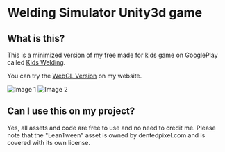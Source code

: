 # Welding Simulator Unity3d game

## What is this?
This is a minimized version of my free made for kids game on GooglePlay called [Kids Welding](https://play.google.com/store/apps/details?id=com.sbm.KidsWelding).

You can try the [WebGL Version](https://softbrewmobile.vercel.app/webgames) on my website. 

![Image 1](https://play-lh.googleusercontent.com/8GyZf_VMdZFYVcFV3TR-wH_rORgABWY0aXQ7R4hftDkcJM_DX9vgLUnYJGWD3_lUjrU=w1052-h592-rw)
![Image 2](https://play-lh.googleusercontent.com/aKkD-_xyACWy1m4JobvwjaQu_RFNKQbws6mtmumjPHb3b1o_DhjK2pJNzDkiFIWGjQ=w1052-h592-rw)

## Can I use this on my project?
Yes, all assets and code are free to use and no need to credit me.
Please note that the "LeanTween" asset is owned by dentedpixel.com and is covered with its own license.
